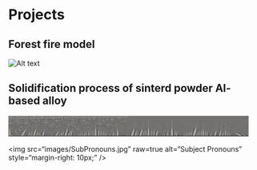 # Projects
## Forest fire model
![ Alt text](stock_combust_anim.gif) [](stock_combust_anim.gif)


## Solidification process of sinterd powder Al-based alloy
![ Alt text](3D_printing.gif) [](3D_printing.gif)

<img
src=“images/SubPronouns.jpg”
raw=true
alt=“Subject Pronouns”
style=“margin-right: 10px;”
/>

